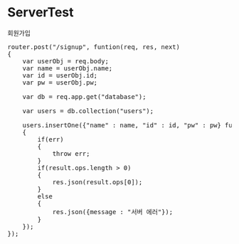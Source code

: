 # ServerTest

회원가입
<pre>
router.post("/signup", funtion(req, res, next)
{
    var userObj = req.body;
    var name = userObj.name;
    var id = userObj.id;
    var pw = userObj.pw;

    var db = req.app.get("database");

    var users = db.collection("users");

    users.insertOne({"name" : name, "id" : id, "pw" : pw} function(err, result)
    {
        if(err)
        {
            throw err;
        }
        if(result.ops.length > 0)
        {
            res.json(result.ops[0]);
        }
        else
        {
            res.json({message : "서버 에러"});
        }
    });
});
</pre>